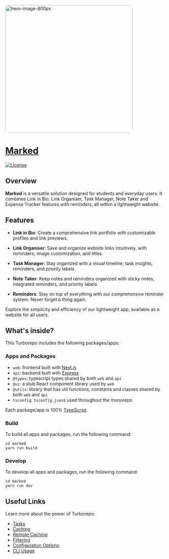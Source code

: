 <p style="margin-top: 120px display:flex gap:10px">
   <a href="/github">
     <img width="400" alt="hero-image-800px" src="https://github.com/sumanbiswas7/marked/assets/89641167/dca932f5-a628-40fd-bd9e-88aa8fe44ae1" style="border-radius: 10px">
   </a>
</p>

# [Marked](https://marked-web.vercel.app/)

[![License](https://img.shields.io/badge/license-AGPLv3-blue.svg)](LICENSE)

## Overview

**Marked** is a versatile solution designed for students and everyday users. It combines Link in Bio, Link Organiser, Task Manager, Note Taker and Expense Tracker features with reminders, all within a lightweight website.

## Features

-  **Link in Bio**: Create a comprehensive link portfolio with customizable profiles and link previews.

-  **Link Organiser**: Save and organize website links intuitively, with reminders, image customization, and titles.

-  **Task Manager**: Stay organized with a visual timeline, task insights, reminders, and priority labels.

-  **Note Taker**: Keep notes and reminders organized with sticky notes, integrated reminders, and priority labels.

-  **Reminders**: Stay on top of everything with our comprehensive reminder system. Never forget a thing again.

Explore the simplicity and efficiency of our lightweight app, available as a website for all users.

## What's inside?

This Turborepo includes the following packages/apps:

### Apps and Packages

-  `web`: frontend built with [Next.js](https://nextjs.org/)
-  `api`: backend built with [Express](https://expressjs.com/)
-  `@types`: typescript types shared by both `web` and `api`
-  `@ui`: a stub React component library used by `web`
-  `@utils`: library that has util functions, constants and classes shared by both `web` and `api`
-  `tsconfig`: `tsconfig.json`s used throughout the monorepo

Each package/app is 100% [TypeScript](https://www.typescriptlang.org/).

### Build

To build all apps and packages, run the following command:

```
cd marked
yarn run build
```

### Develop

To develop all apps and packages, run the following command:

```
cd marked
yarn run dev
```

## Useful Links

Learn more about the power of Turborepo:

-  [Tasks](https://turbo.build/repo/docs/core-concepts/monorepos/running-tasks)
-  [Caching](https://turbo.build/repo/docs/core-concepts/caching)
-  [Remote Caching](https://turbo.build/repo/docs/core-concepts/remote-caching)
-  [Filtering](https://turbo.build/repo/docs/core-concepts/monorepos/filtering)
-  [Configuration Options](https://turbo.build/repo/docs/reference/configuration)
-  [CLI Usage](https://turbo.build/repo/docs/reference/command-line-reference)
